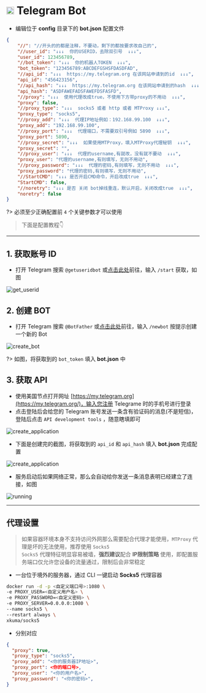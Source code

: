 # <a href="https://telegram.org"><img src="./img/icon/Telegram.svg" width="20" height="20"/></a> __Telegram Bot__
- 编辑位于 **config** 目录下的 **bot.json** 配置文件
```json
{
    "//": "//开头的的都是注释，不要动，剩下的都按要求改自己的",
    "//user_id": "↓↓↓  你的USERID，去除双引号  ↓↓↓",
    "user_id": 123456789,
    "//bot_token": "↓↓↓  你的机器人TOKEN  ↓↓↓",
    "bot_token": "123456789:ABCDEFGSHSFDASDFAD",
    "//api_id": "↓↓↓  https://my.telegram.org 在该网站申请到的id  ↓↓↓",
    "api_id": "456423156",
    "//api_hash": "↓↓↓  https://my.telegram.org 在该网站申请到的hash  ↓↓↓",
    "api_hash": "ASDFAWEFADSFAWEFDSFASFD",
    "//proxy": "↓↓↓  使用代理改成true，不使用下方带proxy的不用动  ↓↓↓",
    "proxy": false,
    "//proxy_type": "↓↓↓  socks5 或者 http 或者 MTProxy ↓↓↓",
    "proxy_type": "socks5",
    "//proxy_add": "↓↓↓  代理IP地址例如：192.168.99.100  ↓↓↓",
    "proxy_add": "192.168.99.100",
    "//proxy_port": "↓↓↓  代理端口，不需要双引号例如 5890  ↓↓↓",
    "proxy_port": 5890,
    "//proxy_secret": "↓↓↓  如果使用MTProxy，填入MTProxy代理秘钥  ↓↓↓",
    "proxy_secret": "",
    "//proxy_user": "↓↓↓  代理的username,有就改，没有就不要动  ↓↓↓",
    "proxy_user": "代理的username,有则填写，无则不用动",
    "//proxy_password": "↓↓↓  代理的密码,有则填写，无则不用动  ↓↓↓",
    "proxy_password": "代理的密码,有则填写，无则不用动",
    "//StartCMD": "↓↓↓ 是否开启CMD命令，开启改成true  ↓↓↓",
    "StartCMD": false,
    "//noretry": "↓↓↓ 是否 关闭 bot掉线重连，默认开启，关闭改成true  ↓↓↓",
    "noretry": false
}
```

  ?> 必须至少正确配置前 `4` 个关键参数才可以使用

  > 下面是配置教程👇

***

## 1. 获取账号 ID

- 打开 Telegram 搜索 `@getuseridbot` 或[点击此处](https://t.me/getuseridbot)前往，输入 `/start` 获取，如图

![get_userid](../img/TG_Bot/1.png)

## 2. 创建 BOT

- 打开 Telegram 搜索 `@BotFather` 或[点击此处](https://t.me/BotFather)前往，输入 `/newbot` 按提示创建一个新的 Bot

![create_bot](../img/TG_Bot/2.png)

?> 如图，将获取到的 `bot_token` 填入 **bot.json** 中

## 3. 获取 API
- 使用美国节点打开网址 [https://my.telegram.org](https://my.telegram.org/)，输入您注册 Telegrame 时的手机号进行登录
- 点击登陆后会给您的 Telegram 账号发送一条含有验证码的消息(不是短信)，登陆后点击 `API development tools` ，随意瞎填即可

![create_application](../img/TG_Bot/3.png)

- 下面是创建完的截图，将获取到的 `api_id` 和 `api_hash` 填入 **bot.json** 完成配置

![create_application](../img/TG_Bot/4.png)

- 服务启动后如果网络正常，那么会自动给你发送一条消息表明已经建立了连接，如图

![running](../img/TG_Bot/5.png)


***

## 代理设置 <!-- {docsify-ignore} -->
> 如果容器环境本身不支持访问外网那么需要配合代理才能使用，`MTProxy` 代理是坏的无法使用，推荐使用 `Socks5`\
> `Socks5` 代理特征明显容易被墙，**强烈建议**配合 **IP限制策略** 使用，即配置服务端口仅允许您设备的流量通过，限制后会非常稳定

- 一台位于境外的服务器，通过 CLI 一键启动 **Socks5** 代理容器

```bash
docker run -d -p <自定义端口号>:1080 \
-e PROXY_USER=<自定义用户名> \
-e PROXY_PASSWORD=<自定义密码> \
-e PROXY_SERVER=0.0.0.0:1080 \
--name socks5 \
--restart always \
xkuma/socks5
```

- 分别对应

```json
{
  "proxy": true,
  "proxy_type": "socks5",
  "proxy_add": "<你的服务器IP地址>",
  "proxy_port": <你的端口号>,
  "proxy_user": "<你的用户名>",
  "proxy_password": "<你的密码>",
}
